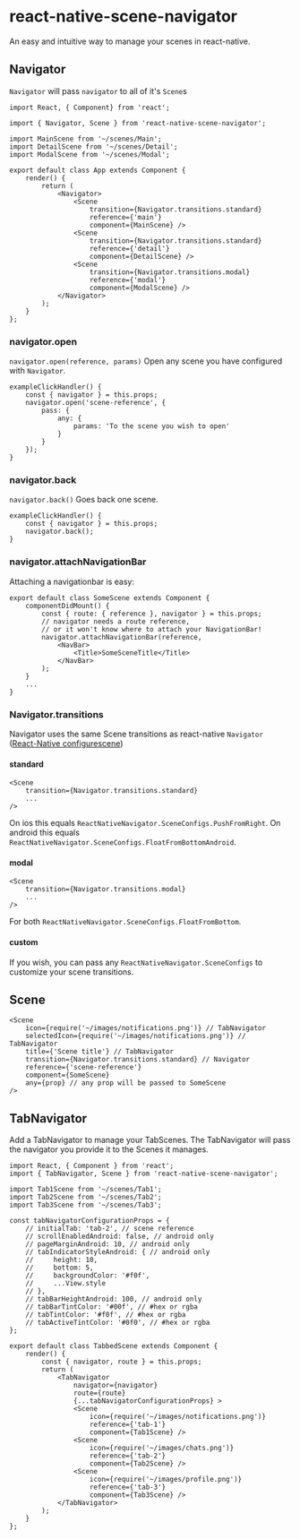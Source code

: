 # react-native-scene-navigator
An easy and intuitive way to manage your scenes in react-native.

## Navigator
`Navigator` will pass `navigator` to all of it's `Scene`s
```
import React, { Component} from 'react';

import { Navigator, Scene } from 'react-native-scene-navigator';

import MainScene from '~/scenes/Main';
import DetailScene from '~/scenes/Detail';
import ModalScene from '~/scenes/Modal';

export default class App extends Component {
    render() {
        return (
            <Navigator>
                <Scene
                    transition={Navigator.transitions.standard}
                    reference={'main'}
                    component={MainScene} />
                <Scene
                    transition={Navigator.transitions.standard}
                    reference={'detail'}
                    component={DetailScene} />
                <Scene
                    transition={Navigator.transitions.modal}
                    reference={'modal'}
                    component={ModalScene} />
            </Navigator>
        );
    }
};
```

### navigator.open
`navigator.open(reference, params)`
Open any scene you have configured with `Navigator`.
```
exampleClickHandler() {
    const { navigator } = this.props;
    navigator.open('scene-reference', {
        pass: {
            any: {
                params: 'To the scene you wish to open'
            }
        }
    });
}
```

### navigator.back
`navigator.back()`
Goes back one scene.
```
exampleClickHandler() {
    const { navigator } = this.props;
    navigator.back();
}
```

### navigator.attachNavigationBar
Attaching a navigationbar is easy:
```
export default class SomeScene extends Component {
    componentDidMount() {
        const { route: { reference }, navigator } = this.props;
        // navigator needs a route reference,
        // or it won't know where to attach your NavigationBar!
        navigator.attachNavigationBar(reference,
            <NavBar>
                <Title>SomeSceneTitle</Title>
            </NavBar>
        );
    }
    ...
}
```

### Navigator.transitions

Navigator uses the same Scene transitions as react-native `Navigator`
([React-Native configurescene](https://facebook.github.io/react-native/docs/navigator.html#configurescene))

#### standard
```
<Scene
    transition={Navigator.transitions.standard}
    ...
/>
```
On ios this equals `ReactNativeNavigator.SceneConfigs.PushFromRight`.
On android this equals `ReactNativeNavigator.SceneConfigs.FloatFromBottomAndroid`.

#### modal
```
<Scene
    transition={Navigator.transitions.modal}
    ...
/>
```
For both `ReactNativeNavigator.SceneConfigs.FloatFromBottom`.

#### custom
If you wish, you can pass any `ReactNativeNavigator.SceneConfigs` to customize your scene transitions.

## Scene
```
<Scene
    icon={require('~/images/notifications.png')} // TabNavigator
    selectedIcon={require('~/images/notifications.png')} // TabNavigator
    title={'Scene title'} // TabNavigator
    transition={Navigator.transitions.standard} // Navigator
    reference={'scene-reference'}
    component={SomeScene}
    any={prop} // any prop will be passed to SomeScene
/>
```

## TabNavigator
Add a TabNavigator to manage your TabScenes. The TabNavigator will pass the navigator you provide it to the Scenes it manages.
```
import React, { Component } from 'react';
import { TabNavigator, Scene } from 'react-native-scene-navigator';

import Tab1Scene from '~/scenes/Tab1';
import Tab2Scene from '~/scenes/Tab2';
import Tab3Scene from '~/scenes/Tab3';

const tabNavigatorConfigurationProps = {
    // initialTab: 'tab-2', // scene reference
    // scrollEnabledAndroid: false, // android only
    // pageMarginAndroid: 10, // android only
    // tabIndicatorStyleAndroid: { // android only
    //     height: 10,
    //     bottom: 5,
    //     backgroundColor: '#f0f',
    //     ...View.style
    // },
    // tabBarHeightAndroid: 100, // android only
    // tabBarTintColor: '#00f', // #hex or rgba
    // tabTintColor: '#f0f', // #hex or rgba
    // tabActiveTintColor: '#0f0', // #hex or rgba
};

export default class TabbedScene extends Component {
    render() {
        const { navigator, route } = this.props;
        return (
            <TabNavigator
                navigator={navigator}
                route={route}
                {...tabNavigatorConfigurationProps} >
                <Scene
                    icon={require('~/images/notifications.png')}
                    reference={'tab-1'}
                    component={Tab1Scene} />
                <Scene
                    icon={require('~/images/chats.png')}
                    reference={'tab-2'}
                    component={Tab2Scene} />
                <Scene
                    icon={require('~/images/profile.png')}
                    reference={'tab-3'}
                    component={Tab3Scene} />
            </TabNavigator>
        );
    }
};
```
